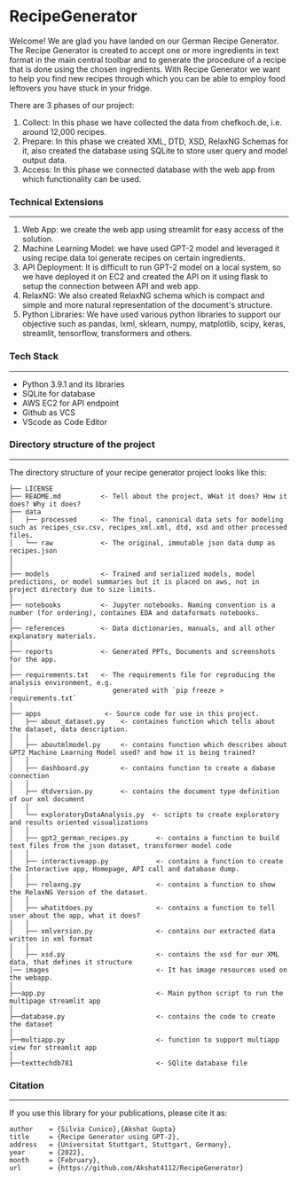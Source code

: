 # RecipeGenerator
Welcome! We are glad you have landed on our German Recipe Generator. The Recipe Generator is created to accept one or more ingredients in text format in the main central toolbar and to generate the procedure of a recipe that is done using the chosen ingredients. With Recipe Generator we want to help you find new recipes through which you can be able to employ food leftovers you have stuck in your fridge.<br>

There are 3 phases of our project:
1. Collect: In this phase we have collected the data from chefkoch.de, i.e. around 12,000 recipes. 
2. Prepare: In this phase we created XML, DTD, XSD, RelaxNG Schemas for it, also created the database using SQLite to store user query and model output data.
3. Access: In this phase we connected database with the web app from which functionality can be used.
 
### Technical Extensions
------------
1. Web App: we create the web app using streamlit for easy access of the solution. 
2. Machine Learning Model: we have used GPT-2 model and leveraged it using recipe data toi generate recipes on certain ingredients. 
3. API Deployment: It is difficult to run GPT-2 model on a local system, so we have deployed it on EC2 and created the API on it using flask to setup the connection between API and web app.
4. RelaxNG: We also created RelaxNG schema which is compact and simple and more natural representation of the document's structure. 
5. Python Libraries: We have used various python libraries to support our objective such as pandas, lxml, sklearn, numpy, matplotlib, scipy, keras, streamlit, tensorflow, transformers and others. 

### Tech Stack
------------
* Python 3.9.1 and its libraries
* SQLite for database
* AWS EC2 for API endpoint
* Github as VCS
* VScode as Code Editor

### Directory structure of the project
------------

The directory structure of your recipe generator project looks like this: 

```
├── LICENSE
├── README.md          <- Tell about the project, WHat it does? How it does? Why it does?
├── data
│   ├── processed      <- The final, canonical data sets for modeling such as recipes_csv.csv, recipes_xml.xml, dtd, xsd and other processed files. 
│   └── raw            <- The original, immutable json data dump as recipes.json
│
│
├── models             <- Trained and serialized models, model predictions, or model summaries but it is placed on aws, not in project directory due to size limits.
│
├── notebooks          <- Jupyter notebooks. Naming convention is a number (for ordering), containes EDA and dataformats notebooks.
│
├── references         <- Data dictionaries, manuals, and all other explanatory materials.
│
├── reports            <- Generated PPTs, Documents and screenshots for the app. 
│
├── requirements.txt   <- The requirements file for reproducing the analysis environment, e.g.
│                         generated with `pip freeze > requirements.txt`
│
├── apps                <- Source code for use in this project.
│   ├── about_dataset.py    <- containes function which tells about the dataset, data description.
│   │
│   ├── aboutmlmodel.py     <- contains function which describes about GPT2 Machine Learning Model used? and how it is being trained?
│   │
│   ├── dashboard.py        <- contains function to create a dabase connection
│   │
│   ├── dtdversion.py       <- contains the document type definition of our xml document 
│   │
│   └── exploratoryDataAnalysis.py  <- scripts to create exploratory and results oriented visualizations
│   │
│   ├── gpt2_german_recipes.py       <- contains a function to build text files from the json dataset, transformer model code
│   │
│   ├── interactiveapp.py            <- contains a function to create the Interactive app, Homepage, API call and database dump. 
│   │
│   ├── relaxng.py                   <- contains a function to show the RelaxNG Version of the dataset.
│   │
│   ├── whatitdoes.py                <- contains a function to tell user about the app, what it does?
│   │
│   ├── xmlversion.py                <- contains our extracted data written in xml format
│   │
│   ├── xsd.py                       <- contains the xsd for our XML data, that defines it structure 
│── images                           <- It has image resources used on the webapp. 
│
├──app.py                            <- Main python script to run the multipage streamlit app
│
├──database.py                       <- contains the code to create the dataset
│
├──multiapp.py                       <- function to support multiapp view for streamlit app
│
├──texttechdb781                     <- SQlite database file

```

### Citation
------------
If you use this library for your publications, please cite it as:
```
author    = {Silvia Cunico},{Akshat Gupta}
title     = {Recipe Generator using GPT-2},
address   = {Universitat Stuttgart, Stuttgart, Germany},
year      = {2022},
month     = {February},
url       = {https://github.com/Akshat4112/RecipeGenerator}
```
